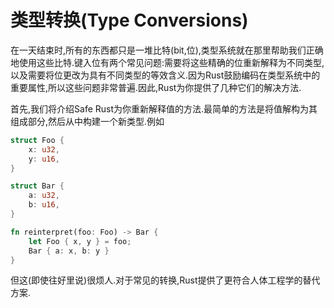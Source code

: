 # 类型转换(Type Conversions)

在一天结束时,所有的东西都只是一堆比特(bit,位),类型系统就在那里帮助我们正确地使用这些比特.键入位有两个常见问题:需要将这些精确的位重新解释为不同类型,以及需要将位更改为具有不同类型的等效含义.因为Rust鼓励编码在类型系统中的重要属性,所以这些问题非常普遍.因此,Rust为你提供了几种它们的解决方法.

首先,我们将介绍Safe Rust为你重新解释值的方法.最简单的方法是将值解构为其组成部分,然后从中构建一个新类型.例如

```Rust
struct Foo {
    x: u32,
    y: u16,
}

struct Bar {
    a: u32,
    b: u16,
}

fn reinterpret(foo: Foo) -> Bar {
    let Foo { x, y } = foo;
    Bar { a: x, b: y }
}
```

但这(即使往好里说)很烦人.对于常见的转换,Rust提供了更符合人体工程学的替代方案.
